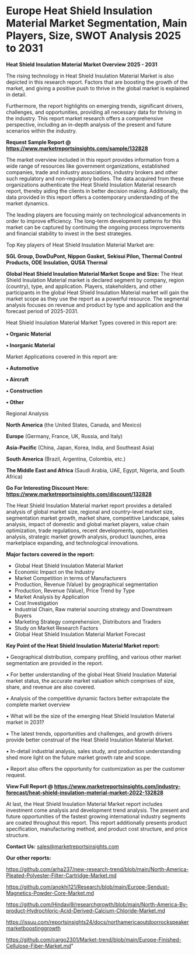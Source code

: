 # Europe Heat Shield Insulation Material Market Segmentation, Main Players, Size, SWOT Analysis 2025 to 2031

<Strong> Heat Shield Insulation Material Market Overview 2025 - 2031</strong>

The rising technology in Heat Shield Insulation Material Market is also depicted in this research report. Factors that are boosting the growth of the market, and giving a positive push to thrive in the global market is explained in detail.

Furthermore, the report highlights on emerging trends, significant drivers, challenges, and opportunities, providing all necessary data for thriving in the industry. This report market research offers a comprehensive perspective, including an in-depth analysis of the present and future scenarios within the industry.

<strong>Request Sample Report @ <a href=https://www.marketreportsinsights.com/sample/132828>https://www.marketreportsinsights.com/sample/132828</a></strong>

The market overview included in this report provides information from a wide range of resources like government organizations, established companies, trade and industry associations, industry brokers and other such regulatory and non-regulatory bodies. The data acquired from these organizations authenticate the Heat Shield Insulation Material research report, thereby aiding the clients in better decision making. Additionally, the data provided in this report offers a contemporary understanding of the market dynamics.

The leading players are focusing mainly on technological advancements in order to improve efficiency. The long-term development patterns for this market can be captured by continuing the ongoing process improvements and financial stability to invest in the best strategies.

Top Key players of Heat Shield Insulation Material Market are:

<strong>SGL Group, DowDuPont, Nippon Gasket, Sekisui Pilon, Thermal Control Products, ODE Insulation, QUSA Thermal</strong>

<strong><b>Global Heat Shield Insulation Material Market Scope and Size:</b></strong>
The Heat Shield Insulation Material market is declared segment by company, region (country), type, and application. Players, stakeholders, and other participants in the global Heat Shield Insulation Material market will gain the market scope as they use the report as a powerful resource. The segmental analysis focuses on revenue and product by type and application and the forecast period of 2025-2031.

Heat Shield Insulation Material Market Types covered in this report are:

<strong>• Organic Material

• Inorganic Material</strong>

Market Applications covered in this report are:

<strong>• Automotive

• Aircraft

• Construction

• Other</strong> 

Regional Analysis

<strong>North America</strong> (the United States, Canada, and Mexico)

<strong>Europe</strong> (Germany, France, UK, Russia, and Italy)

<strong>Asia-Pacific</strong> (China, Japan, Korea, India, and Southeast Asia)

<strong>South America</strong> (Brazil, Argentina, Colombia, etc.)

<strong>The Middle East and Africa</strong> (Saudi Arabia, UAE, Egypt, Nigeria, and South Africa)

<strong>Go For Interesting Discount Here: <a href=https://www.marketreportsinsights.com/discount/132828>https://www.marketreportsinsights.com/discount/132828</a></strong>

The Heat Shield Insulation Material market report provides a detailed analysis of global market size, regional and country-level market size, segmentation market growth, market share, competitive Landscape, sales analysis, impact of domestic and global market players, value chain optimization, trade regulations, recent developments, opportunities analysis, strategic market growth analysis, product launches, area marketplace expanding, and technological innovations.

<strong><b>Major factors covered in the report:</b></strong>
<ul>
  <li>Global Heat Shield Insulation Material Market </li>
  <li>Economic Impact on the Industry</li>
  <li>Market Competition in terms of Manufacturers</li>
  <li>Production, Revenue (Value) by geographical segmentation</li>
  <li>Production, Revenue (Value), Price Trend by Type</li>
  <li>Market Analysis by Application</li>
  <li>Cost Investigation</li>
  <li>Industrial Chain, Raw material sourcing strategy and Downstream Buyers</li>
  <li>Marketing Strategy comprehension, Distributors and Traders</li>
  <li>Study on Market Research Factors</li>
  <li>Global Heat Shield Insulation Material Market Forecast</li>
</ul>

<strong><b>Key Point of the Heat Shield Insulation Material Market report:</b></strong>

• Geographical distribution, company profiling, and various other market segmentation are provided in the report.

• For better understanding of the global Heat Shield Insulation Material market status, the accurate market valuation which comprises of size, share, and revenue are also covered.

• Analysis of the competitive dynamic factors better extrapolate the complete market overview

• What will be the size of the emerging Heat Shield Insulation Material market in 2031?

• The latest trends, opportunities and challenges, and growth drivers provide better construal of the Heat Shield Insulation Material Market.

• In-detail industrial analysis, sales study, and production understanding shed more light on the future market growth rate and scope.

• Report also offers the opportunity for customization as per the customer request.

<strong><b>View Full Report @ <a href=https://www.marketreportsinsights.com/industry-forecast/heat-shield-insulation-material-market-2022-132828>https://www.marketreportsinsights.com/industry-forecast/heat-shield-insulation-material-market-2022-132828</a></b></strong>


At last, the Heat Shield Insulation Material Market report includes investment come analysis and development trend analysis. The present and future opportunities of the fastest growing international industry segments are coated throughout this report. This report additionally presents product specification, manufacturing method, and product cost structure, and price structure.

<strong>Contact Us:</strong>
sales@marketreportsinsights.com

<strong>Our other reports:</strong>

<a href=https://github.com/arha237/new-research-trend/blob/main/North-America-Pleated-Polyester-Filter-Cartridge-Market.md>https://github.com/arha237/new-research-trend/blob/main/North-America-Pleated-Polyester-Filter-Cartridge-Market.md</a>

<a href=https://github.com/anokhi121/Research/blob/main/Europe-Sendust-Magnetics-Powder-Core-Market.md>https://github.com/anokhi121/Research/blob/main/Europe-Sendust-Magnetics-Powder-Core-Market.md</a>

<a href=https://github.com/Hindavi9/researchgrowth/blob/main/North-America-By-product-Hydrochloric-Acid-Derived-Calcium-Chloride-Market.md>https://github.com/Hindavi9/researchgrowth/blob/main/North-America-By-product-Hydrochloric-Acid-Derived-Calcium-Chloride-Market.md</a>

<a href=https://issuu.com/reportsinsights24/docs/northamericaoutdoorrockspeakermarketboostinggrowth>https://issuu.com/reportsinsights24/docs/northamericaoutdoorrockspeakermarketboostinggrowth</a>

<a href=https://github.com/cargo2301/Market-trend/blob/main/Europe-Finished-Cellulose-Fiber-Market.md>https://github.com/cargo2301/Market-trend/blob/main/Europe-Finished-Cellulose-Fiber-Market.md</a>"
